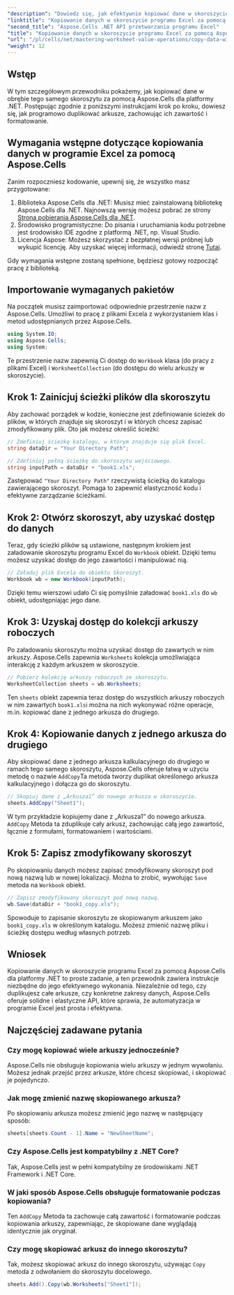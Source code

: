 ```yaml
---
"description": "Dowiedz się, jak efektywnie kopiować dane w skoroszycie programu Excel za pomocą Aspose.Cells dla platformy .NET. Skorzystaj z tego przewodnika krok po kroku, aby łatwo duplikować arkusze, przesyłać dane i zarządzać plikami programu Excel."
"linktitle": "Kopiowanie danych w skoroszycie programu Excel za pomocą Aspose.Cells dla platformy .NET"
"second_title": "Aspose.Cells .NET API przetwarzania programu Excel"
"title": "Kopiowanie danych w skoroszycie programu Excel za pomocą Aspose.Cells dla platformy .NET"
"url": "/pl/cells/net/mastering-worksheet-value-operations/copy-data-within-excel-workbook/"
"weight": 12
---
```


## Wstęp

W tym szczegółowym przewodniku pokażemy, jak kopiować dane w obrębie tego samego skoroszytu za pomocą Aspose.Cells dla platformy .NET. Postępując zgodnie z poniższymi instrukcjami krok po kroku, dowiesz się, jak programowo duplikować arkusze, zachowując ich zawartość i formatowanie.

## Wymagania wstępne dotyczące kopiowania danych w programie Excel za pomocą Aspose.Cells

Zanim rozpoczniesz kodowanie, upewnij się, że wszystko masz przygotowane:

1. Biblioteka Aspose.Cells dla .NET: Musisz mieć zainstalowaną bibliotekę Aspose.Cells dla .NET. Najnowszą wersję możesz pobrać ze strony [Strona pobierania Aspose.Cells dla .NET](https://releases.aspose.com/cells/net/).
2. Środowisko programistyczne: Do pisania i uruchamiania kodu potrzebne jest środowisko IDE zgodne z platformą .NET, np. Visual Studio.
3. Licencja Aspose: Możesz skorzystać z bezpłatnej wersji próbnej lub wykupić licencję. Aby uzyskać więcej informacji, odwiedź stronę [Tutaj](https://purchase.aspose.com/temporary-license/).

Gdy wymagania wstępne zostaną spełnione, będziesz gotowy rozpocząć pracę z biblioteką.

## Importowanie wymaganych pakietów

Na początek musisz zaimportować odpowiednie przestrzenie nazw z Aspose.Cells. Umożliwi to pracę z plikami Excela z wykorzystaniem klas i metod udostępnianych przez Aspose.Cells.

```csharp
using System.IO;
using Aspose.Cells;
using System;
```

Te przestrzenie nazw zapewnią Ci dostęp do `Workbook` klasa (do pracy z plikami Excel) i `WorksheetCollection` (do dostępu do wielu arkuszy w skoroszycie).

## Krok 1: Zainicjuj ścieżki plików dla skoroszytu

Aby zachować porządek w kodzie, konieczne jest zdefiniowanie ścieżek do plików, w których znajduje się skoroszyt i w których chcesz zapisać zmodyfikowany plik. Oto jak możesz określić ścieżki:

```csharp
// Zdefiniuj ścieżkę katalogu, w którym znajduje się plik Excel.
string dataDir = "Your Directory Path";

// Zdefiniuj pełną ścieżkę do skoroszytu wejściowego.
string inputPath = dataDir + "book1.xls";
```

Zastępować `"Your Directory Path"` rzeczywistą ścieżką do katalogu zawierającego skoroszyt. Pomaga to zapewnić elastyczność kodu i efektywne zarządzanie ścieżkami.

## Krok 2: Otwórz skoroszyt, aby uzyskać dostęp do danych

Teraz, gdy ścieżki plików są ustawione, następnym krokiem jest załadowanie skoroszytu programu Excel do `Workbook` obiekt. Dzięki temu możesz uzyskać dostęp do jego zawartości i manipulować nią.

```csharp
// Załaduj plik Excela do obiektu Skoroszyt.
Workbook wb = new Workbook(inputPath);
```

Dzięki temu wierszowi udało Ci się pomyślnie załadować `book1.xls` do `wb` obiekt, udostępniając jego dane.

## Krok 3: Uzyskaj dostęp do kolekcji arkuszy roboczych

Po załadowaniu skoroszytu można uzyskać dostęp do zawartych w nim arkuszy. Aspose.Cells zapewnia `Worksheets` kolekcja umożliwiająca interakcję z każdym arkuszem w skoroszycie.

```csharp
// Pobierz kolekcję arkuszy roboczych ze skoroszytu.
WorksheetCollection sheets = wb.Worksheets;
```

Ten `sheets` obiekt zapewnia teraz dostęp do wszystkich arkuszy roboczych w nim zawartych `book1.xls`i można na nich wykonywać różne operacje, m.in. kopiować dane z jednego arkusza do drugiego.

## Krok 4: Kopiowanie danych z jednego arkusza do drugiego

Aby skopiować dane z jednego arkusza kalkulacyjnego do drugiego w ramach tego samego skoroszytu, Aspose.Cells oferuje łatwą w użyciu metodę o nazwie `AddCopy`Ta metoda tworzy duplikat określonego arkusza kalkulacyjnego i dołącza go do skoroszytu.

```csharp
// Skopiuj dane z „Arkusza1” do nowego arkusza w skoroszycie.
sheets.AddCopy("Sheet1");
```

W tym przykładzie kopiujemy dane z „Arkusza1” do nowego arkusza. `AddCopy` Metoda ta zduplikuje cały arkusz, zachowując całą jego zawartość, łącznie z formułami, formatowaniem i wartościami.

## Krok 5: Zapisz zmodyfikowany skoroszyt

Po skopiowaniu danych możesz zapisać zmodyfikowany skoroszyt pod nową nazwą lub w nowej lokalizacji. Można to zrobić, wywołując `Save` metoda na `Workbook` obiekt.

```csharp
// Zapisz zmodyfikowany skoroszyt pod nową nazwą.
wb.Save(dataDir + "book1_copy.xls");
```

Spowoduje to zapisanie skoroszytu ze skopiowanym arkuszem jako `book1_copy.xls` w określonym katalogu. Możesz zmienić nazwę pliku i ścieżkę dostępu według własnych potrzeb.

## Wniosek

Kopiowanie danych w skoroszycie programu Excel za pomocą Aspose.Cells dla platformy .NET to proste zadanie, a ten przewodnik zawiera instrukcje niezbędne do jego efektywnego wykonania. Niezależnie od tego, czy duplikujesz całe arkusze, czy konkretne zakresy danych, Aspose.Cells oferuje solidne i elastyczne API, które sprawia, że automatyzacja w programie Excel jest prosta i efektywna.

## Najczęściej zadawane pytania

### Czy mogę kopiować wiele arkuszy jednocześnie?

Aspose.Cells nie obsługuje kopiowania wielu arkuszy w jednym wywołaniu. Możesz jednak przejść przez arkusze, które chcesz skopiować, i skopiować je pojedynczo.

### Jak mogę zmienić nazwę skopiowanego arkusza?

Po skopiowaniu arkusza możesz zmienić jego nazwę w następujący sposób:

```csharp
sheets[sheets.Count - 1].Name = "NewSheetName";
```

### Czy Aspose.Cells jest kompatybilny z .NET Core?

Tak, Aspose.Cells jest w pełni kompatybilny ze środowiskami .NET Framework i .NET Core.

### W jaki sposób Aspose.Cells obsługuje formatowanie podczas kopiowania?

Ten `AddCopy` Metoda ta zachowuje całą zawartość i formatowanie podczas kopiowania arkuszy, zapewniając, że skopiowane dane wyglądają identycznie jak oryginał.

### Czy mogę skopiować arkusz do innego skoroszytu?

Tak, możesz skopiować arkusz do innego skoroszytu, używając `Copy` metoda z odwołaniem do skoroszytu docelowego.

```csharp
sheets.Add().Copy(wb.Worksheets["Sheet1"]);
```